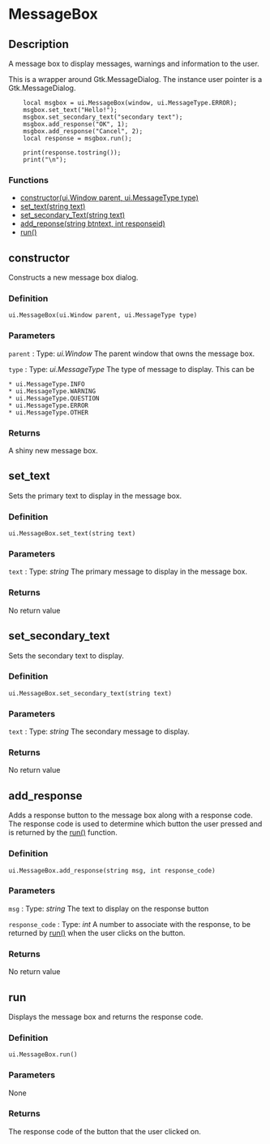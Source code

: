 # MessageBox

## Description

A message box to display messages, warnings and information to the user.

This is a wrapper around Gtk.MessageDialog. The instance user pointer is a Gtk.MessageDialog.

```
    local msgbox = ui.MessageBox(window, ui.MessageType.ERROR);
    msgbox.set_text("Hello!");
    msgbox.set_secondary_text("secondary text");
    msgbox.add_response("OK", 1);
    msgbox.add_response("Cancel", 2);
    local response = msgbox.run();

    print(response.tostring());
    print("\n");
```

### Functions

* [constructor(ui.Window parent, ui.MessageType type)](#constructor)
* [set_text(string text)](#set_text)
* [set_secondary_Text(string text)](#set_secondary_text)
* [add_reponse(string btntext, int responseid)](#add_response)
* [run()](#run)

## constructor

Constructs a new message box dialog.

### Definition

`ui.MessageBox(ui.Window parent, ui.MessageType type)`

### Parameters

`parent`
:   Type: *ui.Window*
    The parent window that owns the message box. 

`type`
:   Type: *ui.MessageType*
    The type of message to display. This can be 

    
    * ui.MessageType.INFO
    * ui.MessageType.WARNING
    * ui.MessageType.QUESTION
    * ui.MessageType.ERROR
    * ui.MessageType.OTHER


### Returns 

A shiny new message box.


## set_text

Sets the primary text to display in the message box.

### Definition

`ui.MessageBox.set_text(string text)`

### Parameters

`text`
:   Type: *string*
    The primary message to display in the message box.

### Returns 

No return value

## set_secondary_text

Sets the secondary text to display. 

### Definition

`ui.MessageBox.set_secondary_text(string text)`

### Parameters

`text`
:   Type: *string*
    The secondary message to display.

### Returns 

No return value

## add_response

Adds a response button to the message box along with a response code. The response code is used to determine which button the user pressed and is returned by the [run()](#run) function.

### Definition

`ui.MessageBox.add_response(string msg, int response_code)`

### Parameters

`msg`
:   Type: *string*
    The text to display on the response button

`response_code`
:   Type: *int*
    A number to associate with the response, to be returned by [run()](#run) when the user clicks on the button.

### Returns

No return value

## run

Displays the message box and returns the response code.

### Definition

`ui.MessageBox.run()`

### Parameters

None

### Returns

The response code of the button that the user clicked on.

